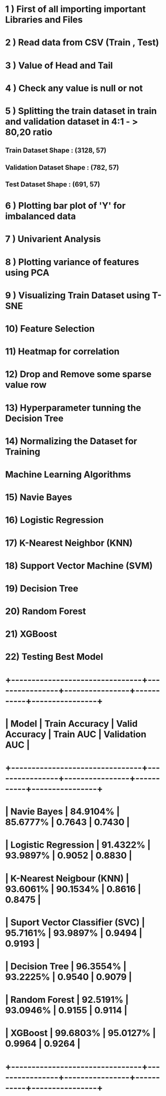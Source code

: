 # 1 ) First of all importing important Libraries and Files 
# 2 ) Read data from CSV (Train , Test)
# 3 ) Value of Head and Tail
# 4 ) Check any value is null or not
# 5 ) Splitting the train dataset in train and validation dataset in 4:1 - > 80,20 ratio

## Train Dataset Shape : (3128, 57)
## Validation Dataset Shape : (782, 57)
## Test Dataset Shape : (691, 57)

# 6 )  Plotting bar plot of 'Y' for imbalanced data
# 7 )  Univarient Analysis   
# 8 )  Plotting variance of features using PCA
# 9 )  Visualizing Train Dataset using T-SNE
# 10)  Feature Selection
# 11)  Heatmap for correlation 
# 12)  Drop and Remove some sparse value row
# 13)  Hyperparameter tunning the Decision Tree
# 14)  Normalizing the Dataset for Training
#  Machine Learning Algorithms
# 15) Navie Bayes
# 16) Logistic Regression
# 17) K-Nearest Neighbor (KNN)
# 18) Support Vector Machine (SVM)
# 19) Decision Tree
# 20) Random Forest
# 21) XGBoost
# 22) Testing Best Model

# +--------------------------------+----------------+----------------+-----------+----------------+
# |             Model              | Train Accuracy | Valid Accuracy | Train AUC | Validation AUC |
# +--------------------------------+----------------+----------------+-----------+----------------+
# |          Navie Bayes           |    84.9104%    |    85.6777%    |   0.7643  |     0.7430     |
# |      Logistic Regression       |    91.4322%    |    93.9897%    |   0.9052  |     0.8830     |
# |    K-Nearest Neigbour (KNN)    |    93.6061%    |    90.1534%    |   0.8616  |     0.8475     |
# | Suport Vector Classifier (SVC) |    95.7161%    |    93.9897%    |   0.9494  |     0.9193     |
# |         Decision Tree          |    96.3554%    |    93.2225%    |   0.9540  |     0.9079     |
# |         Random Forest          |    92.5191%    |    93.0946%    |   0.9155  |     0.9114     |
# |            XGBoost             |    99.6803%    |    95.0127%    |   0.9964  |     0.9264     |
# +--------------------------------+----------------+----------------+-----------+----------------+

